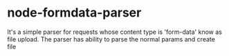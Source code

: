 # node-formdata-parser
It's a simple parser for requests whose content type is 'form-data' know as file upload. The parser has ability to parse the normal params and create file
